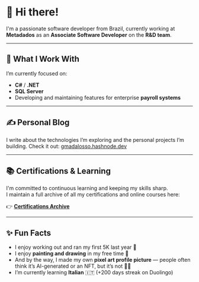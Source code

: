 # 👋 Hi there!

I'm a passionate software developer from Brazil, currently working at **Metadados** as an **Associate Software Developer** on the **R&D team**.

---

## 💼 What I Work With

I’m currently focused on:
- **C#** / **.NET**
- **SQL Server**
- Developing and maintaining features for enterprise **payroll systems**

---

## ✍️ Personal Blog

I write about the technologies I’m exploring and the personal projects I’m building.
Check it out: [gmadalosso.hashnode.dev](https://gmadalosso.hashnode.dev/)

---

## 📚 Certifications & Learning

I'm committed to continuous learning and keeping my skills sharp.  
I maintain a full archive of all my certifications and online courses here:

👉 [**Certifications Archive**](https://github.com/gmadalosso/certifications-archive)

---

## ✨ Fun Facts

- I enjoy working out and ran my first 5K last year 🏃
- I enjoy **painting and drawing** in my free time 🎨
- And by the way, I made my own **pixel art profile picture** — people often think it’s AI-generated or an NFT, but it’s not 🧑‍🎨
- I’m currently learning **Italian** 🇮🇹 (+200 days streak on Duolingo)
